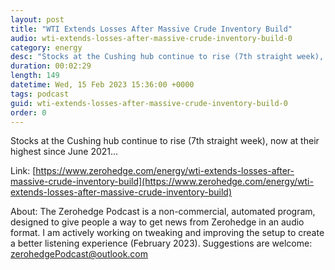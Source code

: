 ```yaml
---
layout: post
title: "WTI Extends Losses After Massive Crude Inventory Build"
audio: wti-extends-losses-after-massive-crude-inventory-build-0
category: energy
desc: "Stocks at the Cushing hub continue to rise (7th straight week), now at their highest since June 2021..."
duration: 00:02:29
length: 149
datetime: Wed, 15 Feb 2023 15:36:00 +0000
tags: podcast
guid: wti-extends-losses-after-massive-crude-inventory-build-0
order: 0
---
```

Stocks at the Cushing hub continue to rise (7th straight week), now at their highest since June 2021...

Link: [https://www.zerohedge.com/energy/wti-extends-losses-after-massive-crude-inventory-build](https://www.zerohedge.com/energy/wti-extends-losses-after-massive-crude-inventory-build)

About: The Zerohedge Podcast is a non-commercial, automated program, designed to give people a way to get news from Zerohedge in an audio format.  I am actively working on tweaking and improving the setup to create a better listening experience (February 2023).  Suggestions are welcome: [zerohedgePodcast@outlook.com](mailto:zerohedgePodcast@outlook.com)